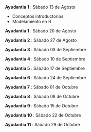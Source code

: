 **Ayudantia 1** : Sábado 13 de Agosto

+ Conceptos introductorios 
+ Modelamiento en R

**Ayudantia 1** : Sábado 20 de Agosto

**Ayudantia 2** : Sábado 27 de Agosto

**Ayudantia 3** : Sábado 03 de Septiembre

**Ayudantia 4** : Sábado 10 de Septiembre

**Ayudantia 5** : Sábado 17 de Septiembre

**Ayudantia 6** : Sábado 24 de Septiembre

**Ayudantia 7** : Sábado 01 de Octubre

**Ayudantia 8** : Sábado 08 de Octubre

**Ayudantia 9** : Sábado 15 de Octubre

**Ayudantia 10** : Sábado 22 de Octubre

**Ayudantia 11** : Sábado 29 de Octubre
